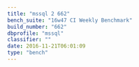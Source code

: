 ```yaml
---
title: "mssql 2 662"
bench_suite: "16w47 CI Weekly Benchmark"
build_number: "662"
dbprofile: "mssql"
classifier: ""
date: 2016-11-21T06:01:09
type: "bench"
---
```

